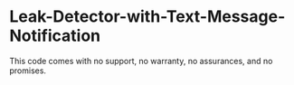 # Leak-Detector-with-Text-Message-Notification
This code comes with no support, no warranty, no assurances, and no promises.
